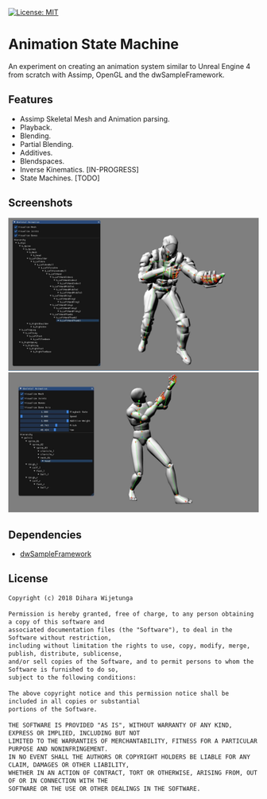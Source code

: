 [![License: MIT](https://img.shields.io/packagist/l/doctrine/orm.svg)](https://opensource.org/licenses/MIT)

# Animation State Machine
An experiment on creating an animation system similar to Unreal Engine 4 from scratch with Assimp, OpenGL and the dwSampleFramework.

## Features
* Assimp Skeletal Mesh and Animation parsing.
* Playback.
* Blending.
* Partial Blending.
* Additives.
* Blendspaces.
* Inverse Kinematics. [IN-PROGRESS]
* State Machines. [TODO]

## Screenshots

![ASM](data/anim_1.JPG)
![ASM](data/anim_2.JPG)

## Dependencies
* [dwSampleFramework](https://github.com/diharaw/dwSampleFramework) 

## License
```
Copyright (c) 2018 Dihara Wijetunga

Permission is hereby granted, free of charge, to any person obtaining a copy of this software and 
associated documentation files (the "Software"), to deal in the Software without restriction, 
including without limitation the rights to use, copy, modify, merge, publish, distribute, sublicense,
and/or sell copies of the Software, and to permit persons to whom the Software is furnished to do so, 
subject to the following conditions:

The above copyright notice and this permission notice shall be included in all copies or substantial
portions of the Software.

THE SOFTWARE IS PROVIDED "AS IS", WITHOUT WARRANTY OF ANY KIND, EXPRESS OR IMPLIED, INCLUDING BUT NOT 
LIMITED TO THE WARRANTIES OF MERCHANTABILITY, FITNESS FOR A PARTICULAR PURPOSE AND NONINFRINGEMENT. 
IN NO EVENT SHALL THE AUTHORS OR COPYRIGHT HOLDERS BE LIABLE FOR ANY CLAIM, DAMAGES OR OTHER LIABILITY,
WHETHER IN AN ACTION OF CONTRACT, TORT OR OTHERWISE, ARISING FROM, OUT OF OR IN CONNECTION WITH THE 
SOFTWARE OR THE USE OR OTHER DEALINGS IN THE SOFTWARE.
```
